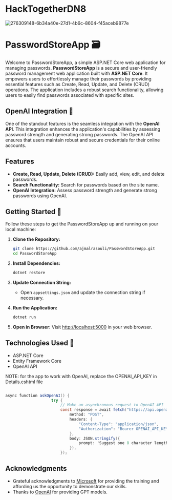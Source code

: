 # HackTogetherDN8

![276309148-6b34a40e-27d1-4b6c-8604-f45aceb9877e](https://github.com/ajmalrasouli/HackTogetherDN8/assets/88502375/33400b8c-2fed-4b4d-8479-2c93bcdffda9)


# PasswordStoreApp 🗃️

Welcome to PasswordStoreApp, a simple ASP.NET Core web application for managing passwords.
**PasswordStoreApp** is a secure and user-friendly password management web application built with **ASP.NET Core**. It empowers users to effortlessly manage their passwords by providing essential features such as Create, Read, Update, and Delete (CRUD) operations. The application includes a robust search functionality, allowing users to easily find passwords associated with specific sites.

## OpenAI Integration 🤖

One of the standout features is the seamless integration with the **OpenAI API**. This integration enhances the application's capabilities by assessing password strength and generating strong passwords. The OpenAI API ensures that users maintain robust and secure credentials for their online accounts.

## Features

- **Create, Read, Update, Delete (CRUD):** Easily add, view, edit, and delete passwords.
- **Search Functionality:** Search for passwords based on the site name.
- **OpenAI Integration:** Assess password strength and generate strong passwords using OpenAI.

## Getting Started 🔰

Follow these steps to get the PasswordStoreApp up and running on your local machine:

1. **Clone the Repository:**
    ```bash
    git clone https://github.com/ajmalrasouli/PasswordStoreApp.git
    cd PasswordStoreApp
    ```

2. **Install Dependencies:**
    ```bash
    dotnet restore
    ```

3. **Update Connection String:**
   - Open `appsettings.json` and update the connection string if necessary.

4. **Run the Application:**
    ```bash
    dotnet run
    ```

5. **Open in Browser:**
   Visit [http://localhost:5000](http://localhost:5000) in your web browser.

## Technologies Used 🧰

- ASP.NET Core
- Entity Framework Core
- OpenAI API

NOTE: for the app to work with OpenAI, replace the OPENAI_API_KEY in Details.cshtml file

```c#

async function askOpenAI() {
                    try {
                        // Make an asynchronous request to OpenAI API
                        const response = await fetch("https://api.openai.com/v1/engines/text-davinci-003/completions", {
                            method: "POST",
                            headers: {
                                "Content-Type": "application/json",
                                "Authorization": "Bearer OPENAI_API_KEY",
                            },
                            body: JSON.stringify({
                                prompt: 'Suggest one 8 character length strong passwords',
                            }),
                        });

```


## Acknowledgments

- Grateful acknowledgments to [Microsoft](https://aka.ms/hacktogether/dotnet/) for providing the training and affording us the opportunity to demonstrate our skills.
- Thanks to [OpenAI](https://www.openai.com/) for providing GPT models.


